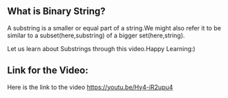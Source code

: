 ## What is Binary String?

A substring is a smaller or equal part of a string.We might also refer it to be similar to a subset(here,substring) of a bigger set(here,string).

Let us learn about Substrings through this video.Happy Learning:)

## Link for the Video:

Here is the link to the video
<a href="https://youtu.be/Hy4-iR2upu4">https://youtu.be/Hy4-iR2upu4</a>
